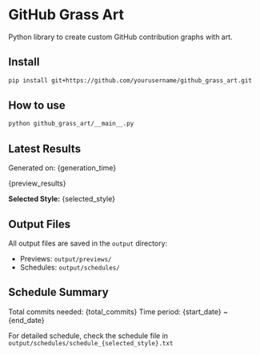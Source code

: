 # GitHub Grass Art

Python library to create custom GitHub contribution graphs with art.

## Install

```bash
pip install git+https://github.com/yourusername/github_grass_art.git
```

## How to use

```bash
python github_grass_art/__main__.py
```

## Latest Results
Generated on: {generation_time}

{preview_results}

**Selected Style:** {selected_style}

## Output Files
All output files are saved in the `output` directory:
- Previews: `output/previews/`
- Schedules: `output/schedules/`

## Schedule Summary
Total commits needed: {total_commits}
Time period: {start_date} ~ {end_date}

For detailed schedule, check the schedule file in `output/schedules/schedule_{selected_style}.txt`